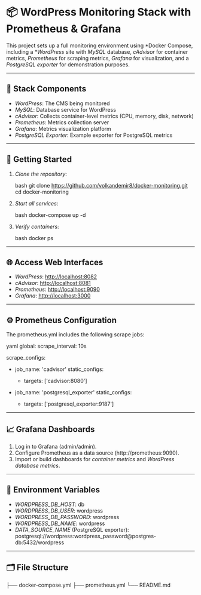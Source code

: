 # 📦 WordPress Monitoring Stack with Prometheus & Grafana

This project sets up a full monitoring environment using *Docker Compose, including a **WordPress* site with *MySQL* database, *cAdvisor* for container metrics, *Prometheus* for scraping metrics, *Grafana* for visualization, and a *PostgreSQL exporter* for demonstration purposes.

---

## 🧱 Stack Components

* *WordPress*: The CMS being monitored
* *MySQL*: Database service for WordPress
* *cAdvisor*: Collects container-level metrics (CPU, memory, disk, network)
* *Prometheus*: Metrics collection server
* *Grafana*: Metrics visualization platform
* *PostgreSQL Exporter*: Example exporter for PostgreSQL metrics

---

## 🚀 Getting Started

1. *Clone the repository*:

   bash
   git clone https://github.com/volkandemir8/docker-monitoring.git
   cd docker-monitoring
   

2. *Start all services*:

   bash
   docker-compose up -d
   

3. *Verify containers*:

   bash
   docker ps
   

---

## 🌐 Access Web Interfaces

* *WordPress*: [http://localhost:8082](http://localhost:8082)
* *cAdvisor*: [http://localhost:8081](http://localhost:8081)
* *Prometheus*: [http://localhost:9090](http://localhost:9090)
* *Grafana*: [http://localhost:3000](http://localhost:3000)

---

## ⚙ Prometheus Configuration

The prometheus.yml includes the following scrape jobs:

yaml
global:
  scrape_interval: 10s

scrape_configs:
  - job_name: 'cadvisor'
    static_configs:
      - targets: ['cadvisor:8080']

  - job_name: 'postgresql_exporter'
    static_configs:
      - targets: ['postgresql_exporter:9187']


---

## 📈 Grafana Dashboards

1. Log in to Grafana (admin/admin).
2. Configure Prometheus as a data source (http://prometheus:9090).
3. Import or build dashboards for *container metrics* and *WordPress database metrics*.

---

## 🔧 Environment Variables

* *WORDPRESS\_DB\_HOST*: db
* *WORDPRESS\_DB\_USER*: wordpress
* *WORDPRESS\_DB\_PASSWORD*: wordpress
* *WORDPRESS\_DB\_NAME*: wordpress
* *DATA\_SOURCE\_NAME* (PostgreSQL exporter): postgresql://wordpress:wordpress_password@postgres-db:5432/wordpress

---

## 🗂 File Structure


├── docker-compose.yml
├── prometheus.yml
└── README.md
